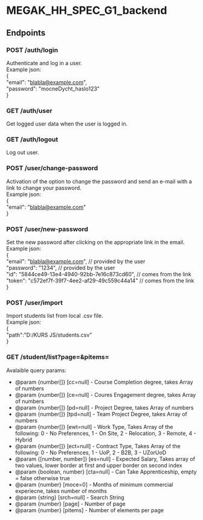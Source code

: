 # MEGAK_HH_SPEC_G1_backend

## Endpoints

### POST /auth/login

Authenticate and log in a user.<br/>
Example json:<br/>
{<br/>
"email": "blabla@example.com",<br/>
"password": "mocneDycht_haslo123"<br/>
}<br/>

### GET /auth/user

Get logged user data when the user is logged in.

### GET /auth/logout

Log out user.

### POST /user/change-password

Activation of the option to change the password and send an e-mail with a link to change your password.<br/>
Example json:<br/>
{<br/>
"email": "blabla@example.com"<br/>
}<br/>

### POST /user/new-password

Set the new password after clicking on the appropriate link in the email.<br/>
Example json:<br/>
{<br/>
"email": "blabla@example.com", // provided by the user<br/>
"password": "1234", // provided by the user<br/>
"id": "5844ce49-13e4-4940-92bb-7e16c873cd60", // comes from the link<br/>
"token": "c572ef7f-39f7-4ee2-af29-49c559c44a14" // comes from the link<br/>
}<br/>

### POST /user/import

Import students list from local .csv file.<br/>
Example json:<br/>
{<br/>
"path":"D:/KURS JS/students.csv"<br/>
}<br/>

### GET /student/list?page=<pageNumber>&pitems=<NumberOfElementsPerPage>

Avalaible query params:

- @param {number[]} [cc=null] - Course Completion degree, takes Array of numbers
- @param {number[]} [ce=null] - Coures Engagement degree, takes Array of numbers
- @param {number[]} [pd=null] - Project Degree, takes Array of numbers
- @param {number[]} [tpd=null] - Team Project Degree, takes Array of numbers
- @param {number[]} [ewt=null] - Work Type, Takes Array of the following: 0 - No Preferences, 1 - On Site, 2 - Relocation, 3 - Remote, 4 - Hybrid
- @param {number[]} [ect=null] - Contract Type, Takes Array of the following: 0 - No Preferences, 1 - UoP, 2 - B2B, 3 - UZorUoD
- @param {[number, number]} [es=null] - Expected Salary, Takes array of two values, lower border at first and upper border on second index
- @param {boolean, number} [cta=null] - Can Take Apprenticeship, empty = false otherwise true
- @param {number} [moce=0] - Months of minimum commercial experiecne, takes number of months
- @param {string} [srch=null] - Search String
- @param {number} [page] - Number of page
- @param {number} [pitems] - Number of elements per page
